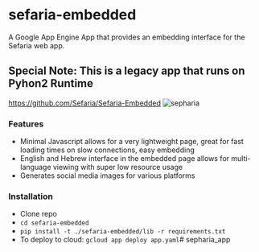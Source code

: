 # sefaria-embedded
A Google App Engine App that provides an embedding interface for the Sefaria web app.

## Special Note: This is a legacy app that runs on Pyhon2 Runtime
https://github.com/Sefaria/Sefaria-Embedded
![sepharia](https://github.com/DaveSV/sepharia_app/assets/29576337/09afe96e-6b5a-404b-9e6e-9cbb5ec3c9c8)


### Features
* Minimal Javascript allows for a very lightweight page, great for fast loading times on slow connections, easy embedding
* English and Hebrew interface in the embedded page allows for multi-language viewing with super low resource usage
* Generates social media images for various platforms

### Installation
- Clone repo
- `cd sefaria-embedded`
- `pip install -t ./sefaria-embedded/lib -r requirements.txt`
- To deploy to cloud: `gcloud app deploy app.yaml`# sepharia_app
